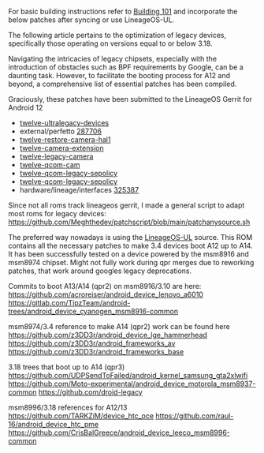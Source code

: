 For basic building instructions refer to [Building 101](./Building_101)
and incorporate the below patches after syncing or use LineageOS-UL.

The following article pertains to the optimization of legacy devices,
specifically those operating on versions equal to or below 3.18.

Navigating the intricacies of legacy chipsets, especially with the
introduction of obstacles such as BPF requirements by Google, can be a
daunting task. However, to facilitate the booting process for A12 and
beyond, a comprehensive list of essential patches has been compiled.

Graciously, these patches have been submitted to the LineageOS Gerrit
for Android 12

- [twelve-ultralegacy-devices](https://review.lineageos.org/q/topic:%22twelve-ultralegacy-devices%22)
- external/perfetto [287706](https://review.lineageos.org/c/LineageOS/android_external_perfetto/+/287706)
- [twelve-restore-camera-hal1](https://review.lineageos.org/q/topic:%22twelve-restore-camera-hal1%22)
- [twelve-camera-extension](https://review.lineageos.org/q/topic:%22twelve-camera-extension%22)
- [twelve-legacy-camera](https://review.lineageos.org/q/topic:%22twelve-legacy-camera%22)
- [twelve-qcom-cam](https://review.lineageos.org/q/topic:%22twelve-qcom-cam%22)
- [twelve-qcom-legacy-sepolicy](https://review.lineageos.org/q/topic:%22twelve-qcom-legacy-sepolicy%22)
- [twelve-qcom-legacy-sepolicy](https://review.lineageos.org/q/topic:%22twelve-qcom-legacy-sepolicy%22)
- hardware/lineage/interfaces [325387](https://review.lineageos.org/c/LineageOS/android_hardware_lineage_interfaces/+/325387)

Since not all roms track lineageos gerrit, I made a general script
to adapt most roms for legacy devices:
<https://github.com/Meghthedev/patchscript/blob/main/patchanysource.sh>


The preferred way nowadays is using the [LineageOS-UL](https://github.com/LineageOS-UL) source. This ROM contains all the necessary
patches to make 3.4 devices boot A12 up to A14. It has been successfully tested on a device powered by the msm8916 and msm8974 chipset.
Might not fully work during qpr merges due to reworking patches, that work around googles legacy deprecations.

Commits to boot A13/A14 (qpr2) on msm8916/3.10 are here:
<https://github.com/acroreiser/android_device_lenovo_a6010>
<https://gitlab.com/TipzTeam/android-trees/android_device_cyanogen_msm8916-common>

msm8974/3.4 reference to make A14 (qpr2) work can be found here
<https://github.com/z3DD3r/android_device_lge_hammerhead>
<https://github.com/z3DD3r/android_frameworks_av>
<https://github.com/z3DD3r/android_frameworks_base>

3.18 trees that boot up to A14 (qpr3)
<https://github.com/UDPSendToFailed/android_kernel_samsung_gta2xlwifi>
<https://github.com/Moto-experimental/android_device_motorola_msm8937-common>
<https://github.com/droid-legacy>

msm8996/3.18 references for A12/13
<https://github.com/TARKZiM/device_htc_oce>
<https://github.com/raul-16/android_device_htc_pme>
<https://github.com/CrisBalGreece/android_device_leeco_msm8996-common>

